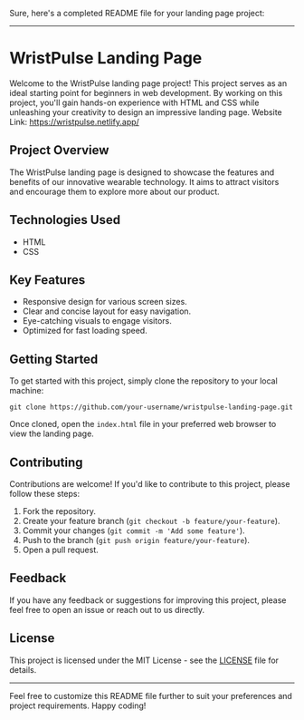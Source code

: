 Sure, here's a completed README file for your landing page project:

---

# WristPulse Landing Page

Welcome to the WristPulse landing page project! This project serves as an ideal starting point for beginners in web development. By working on this project, you'll gain hands-on experience with HTML and CSS while unleashing your creativity to design an impressive landing page.
Website Link: https://wristpulse.netlify.app/

## Project Overview

The WristPulse landing page is designed to showcase the features and benefits of our innovative wearable technology. It aims to attract visitors and encourage them to explore more about our product.

## Technologies Used

- HTML
- CSS

## Key Features

- Responsive design for various screen sizes.
- Clear and concise layout for easy navigation.
- Eye-catching visuals to engage visitors.
- Optimized for fast loading speed.

## Getting Started

To get started with this project, simply clone the repository to your local machine:

```
git clone https://github.com/your-username/wristpulse-landing-page.git
```

Once cloned, open the `index.html` file in your preferred web browser to view the landing page.

## Contributing

Contributions are welcome! If you'd like to contribute to this project, please follow these steps:

1. Fork the repository.
2. Create your feature branch (`git checkout -b feature/your-feature`).
3. Commit your changes (`git commit -m 'Add some feature'`).
4. Push to the branch (`git push origin feature/your-feature`).
5. Open a pull request.

## Feedback

If you have any feedback or suggestions for improving this project, please feel free to open an issue or reach out to us directly.

## License

This project is licensed under the MIT License - see the [LICENSE](LICENSE) file for details.

---

Feel free to customize this README file further to suit your preferences and project requirements. Happy coding!
